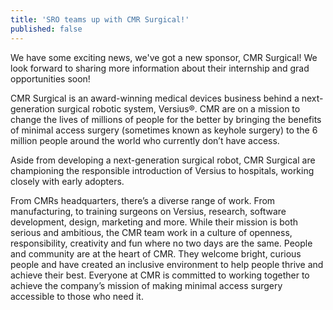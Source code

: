 ```yaml
---
title: 'SRO teams up with CMR Surgical!'
published: false
---
```


We have some exciting news, we've got a new sponsor, CMR Surgical! We look forward to sharing more information about their internship and grad opportunities soon!



CMR Surgical is an award-winning medical devices business behind a next-generation surgical robotic system, Versius®. CMR are on a mission to change the lives of millions of people for the better by bringing the benefits of minimal access surgery (sometimes known as keyhole surgery) to the 6 million people around the world who currently don’t have access.

Aside from developing a next-generation surgical robot, CMR Surgical are championing the responsible introduction of Versius to hospitals, working closely with early adopters.

From CMRs headquarters, there’s a diverse range of work. From manufacturing, to training surgeons on Versius, research, software development, design, marketing and more. While their mission is both serious and ambitious, the CMR team work in a culture of openness, responsibility, creativity and fun where no two days are the same. People and community are at the heart of CMR. They welcome bright, curious people and have created an inclusive environment to help people thrive and achieve their best. Everyone at CMR is committed to working together to achieve the company’s mission of making minimal access surgery accessible to those who need it.